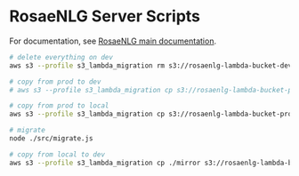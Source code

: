 <!--
Copyright 2019 Ludan Stoecklé
SPDX-License-Identifier: CC-BY-4.0
-->
# RosaeNLG Server Scripts

For documentation, see [RosaeNLG main documentation](https://rosaenlg.org).

```bash
# delete everything on dev
aws s3 --profile s3_lambda_migration rm s3://rosaenlg-lambda-bucket-dev --recursive

# copy from prod to dev
# aws s3 --profile s3_lambda_migration cp s3://rosaenlg-lambda-bucket-prod/ s3://rosaenlg-lambda-bucket-dev/ --recursive

# copy from prod to local
aws s3 --profile s3_lambda_migration cp s3://rosaenlg-lambda-bucket-prod/ ./mirror --recursive

# migrate
node ./src/migrate.js

# copy from local to dev
aws s3 --profile s3_lambda_migration cp ./mirror s3://rosaenlg-lambda-bucket-dev/ --recursive
```
